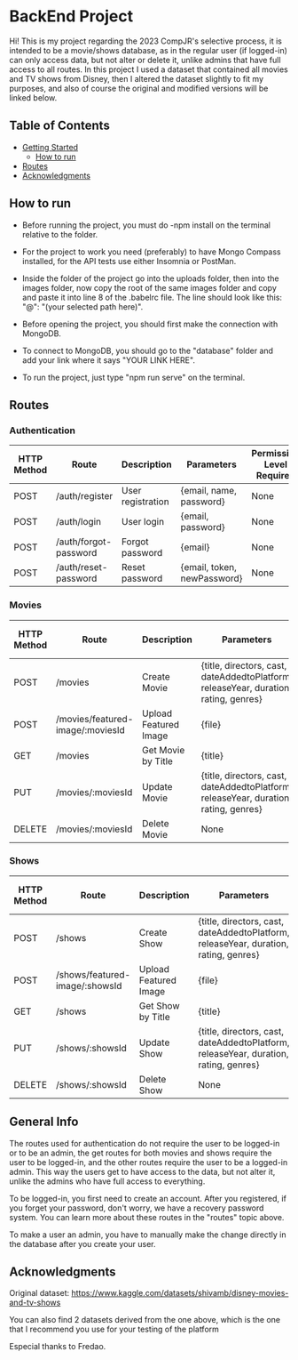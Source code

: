 # BackEnd Project

Hi! This is my project regarding the 2023 CompJR's selective process, it is intended to be a movie/shows database, as in the regular user (if logged-in) can only access data, but not alter or delete it, unlike admins that have full access to all routes. In this project I used a dataset that contained all movies and TV shows from Disney, then I altered the dataset slightly to fit my purposes, and also of course the original and modified versions will be linked below.

## Table of Contents

- [Getting Started](#getting-started)
  - [How to run](#how-to-run)
- [Routes](#routes)
- [Acknowledgments](#acknowledgments)

## How to run

- Before running the project, you must do -npm install on the terminal relative to the folder.

- For the project to work you need (preferably) to have Mongo Compass installed, for the API tests use either Insomnia or PostMan.

- Inside the folder of the project go into the uploads folder, then into the images folder, now copy the root of the same images folder and copy and paste it into line 8 of the .babelrc file. The line should look like this: "@": "(your selected path here)".

- Before opening the project, you should first make the connection with MongoDB.

- To connect to MongoDB, you should go to the "database" folder and add your link where it says "YOUR LINK HERE".

- To run the project, just type "npm run serve" on the terminal.

## Routes

### Authentication

| HTTP Method | Route                 | Description       | Parameters                  | Permission Level Required |
| ----------- | --------------------- | ----------------- | --------------------------- | ------------------------- |
| POST        | /auth/register        | User registration | {email, name, password}     | None                      |
| POST        | /auth/login           | User login        | {email, password}           | None                      |
| POST        | /auth/forgot-password | Forgot password   | {email}                     | None                      |
| POST        | /auth/reset-password  | Reset password    | {email, token, newPassword} | None                      |

### Movies

| HTTP Method | Route                            | Description           | Parameters                                                                           | Permission Level Required |
| ----------- | -------------------------------- | --------------------- | ------------------------------------------------------------------------------------ | ------------------------- |
| POST        | /movies                          | Create Movie          | {title, directors, cast, dateAddedtoPlatform, releaseYear, duration, rating, genres} | Logged-in Admin           |
| POST        | /movies/featured-image/:moviesId | Upload Featured Image | {file}                                                                               | Logged-in Admin           |
| GET         | /movies                          | Get Movie by Title    | {title}                                                                              | Logged-in user            |
| PUT         | /movies/:moviesId                | Update Movie          | {title, directors, cast, dateAddedtoPlatform, releaseYear, duration, rating, genres} | Logged-in Admin           |
| DELETE      | /movies/:moviesId                | Delete Movie          | None                                                                                 | Logged-in Admin           |

### Shows

| HTTP Method | Route                          | Description           | Parameters                                                                           | Permission Level Required |
| ----------- | ------------------------------ | --------------------- | ------------------------------------------------------------------------------------ | ------------------------- |
| POST        | /shows                         | Create Show           | {title, directors, cast, dateAddedtoPlatform, releaseYear, duration, rating, genres} | Logged-in Admin           |
| POST        | /shows/featured-image/:showsId | Upload Featured Image | {file}                                                                               | Logged-in Admin           |
| GET         | /shows                         | Get Show by Title     | {title}                                                                              | Logged-in user            |
| PUT         | /shows/:showsId                | Update Show           | {title, directors, cast, dateAddedtoPlatform, releaseYear, duration, rating, genres} | Logged-in Admin           |
| DELETE      | /shows/:showsId                | Delete Show           | None                                                                                 | Logged-in Admin           |

## General Info

The routes used for authentication do not require the user to be logged-in or to be an admin, the get routes for both movies and shows require the user to be logged-in, and the other routes require the user to be a logged-in admin. This way the users get to have access to the data, but not alter it, unlike the admins who have full access to everything.

To be logged-in, you first need to create an account.
After you registered, if you forget your password, don't worry, we have a recovery password system. You can learn more about these routes in the "routes" topic above.

To make a user an admin, you have to manually make the change directly in the database after you create your user.

## Acknowledgments

Original dataset: https://www.kaggle.com/datasets/shivamb/disney-movies-and-tv-shows

You can also find 2 datasets derived from the one above, which is the one that I recommend you use for your testing of the platform

Especial thanks to Fredao.
